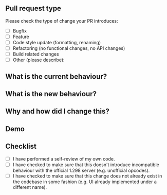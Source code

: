 <!--- Please provide a general summary of your changes in the title above -->

## Pull request type
<!-- Please try to limit your pull request to one type, submit multiple pull requests if needed -->

Please check the type of change your PR introduces:

- [ ] Bugfix
- [ ] Feature
- [ ] Code style update (formatting, renaming)
- [ ] Refactoring (no functional changes, no API changes)
- [ ] Build related changes
- [ ] Other (please describe):

## What is the current behaviour?
<!-- Please describe the current behaviour that you are modifying, or link to a relevant issue -->

## What is the new behaviour?
<!-- Please describe the behaviour or changes that are being added by this PR -->

## Why and how did I change this?
<!-- Please describe your reasoning and thought process for why and how you changed this -->

## Demo
<!-- If applicable (it won't always be applicable), screenshots or video of this change to help us get a better idea of what you're changing. -->

## Checklist
<!-- Go over all the following points, and put an `x` in all the boxes that apply -->

- [ ] I have performed a self-review of my own code.
- [ ] I have checked to make sure that this doesn't introduce incompatible behaviour with the official 1.298 server (e.g. unofficial opcodes).
- [ ] I have checked to make sure that this change does not already exist in the codebase in some fashion (e.g. UI already implemented under a different name).
